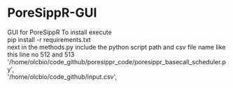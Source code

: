 # PoreSippR-GUI
GUI for PoreSippR
To install execute <br>
pip install -r requirements.txt <br>
next in the methods.py include the python script path and csv file name like this line no 512 and 513 <br>
'/home/olcbio/code_github/poresippr_code/poresippr_basecall_scheduler.py', <br>
'/home/olcbio/code_github/input.csv', <br>
